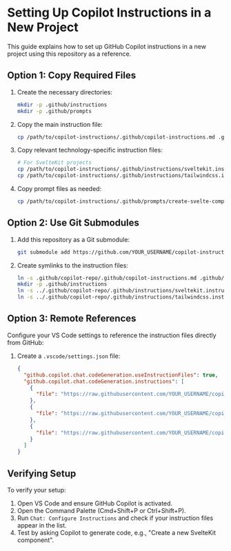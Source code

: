 # Setting Up Copilot Instructions in a New Project

This guide explains how to set up GitHub Copilot instructions in a new project using this repository as a reference.

## Option 1: Copy Required Files

1. Create the necessary directories:
   ```bash
   mkdir -p .github/instructions
   mkdir -p .github/prompts
   ```

2. Copy the main instruction file:
   ```bash
   cp /path/to/copilot-instructions/.github/copilot-instructions.md .github/
   ```

3. Copy relevant technology-specific instruction files:
   ```bash
   # For SvelteKit projects
   cp /path/to/copilot-instructions/.github/instructions/sveltekit.instructions.md .github/instructions/
   cp /path/to/copilot-instructions/.github/instructions/tailwindcss.instructions.md .github/instructions/
   ```

4. Copy prompt files as needed:
   ```bash
   cp /path/to/copilot-instructions/.github/prompts/create-svelte-component.prompt.md .github/prompts/
   ```

## Option 2: Use Git Submodules

1. Add this repository as a Git submodule:
   ```bash
   git submodule add https://github.com/YOUR_USERNAME/copilot-instructions.git .github/copilot-repo
   ```

2. Create symlinks to the instruction files:
   ```bash
   ln -s .github/copilot-repo/.github/copilot-instructions.md .github/copilot-instructions.md
   mkdir -p .github/instructions
   ln -s ../.github/copilot-repo/.github/instructions/sveltekit.instructions.md .github/instructions/
   ln -s ../.github/copilot-repo/.github/instructions/tailwindcss.instructions.md .github/instructions/
   ```

## Option 3: Remote References

Configure your VS Code settings to reference the instruction files directly from GitHub:

1. Create a `.vscode/settings.json` file:
   ```json
   {
     "github.copilot.chat.codeGeneration.useInstructionFiles": true,
     "github.copilot.chat.codeGeneration.instructions": [
       {
         "file": "https://raw.githubusercontent.com/YOUR_USERNAME/copilot-instructions/main/.github/copilot-instructions.md"
       },
       {
         "file": "https://raw.githubusercontent.com/YOUR_USERNAME/copilot-instructions/main/.github/instructions/sveltekit.instructions.md"
       },
       {
         "file": "https://raw.githubusercontent.com/YOUR_USERNAME/copilot-instructions/main/.github/instructions/tailwindcss.instructions.md"
       }
     ]
   }
   ```

## Verifying Setup

To verify your setup:

1. Open VS Code and ensure GitHub Copilot is activated.
2. Open the Command Palette (Cmd+Shift+P or Ctrl+Shift+P).
3. Run `Chat: Configure Instructions` and check if your instruction files appear in the list.
4. Test by asking Copilot to generate code, e.g., "Create a new SvelteKit component".
